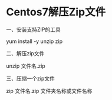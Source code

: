 # Centos7解压Zip文件

一、安装支持ZIP的工具

yum install -y unzip zip

二、解压zip文件

unzip 文件名.zip

三、压缩一个zip文件

zip 文件名.zip 文件夹名称或文件名称





